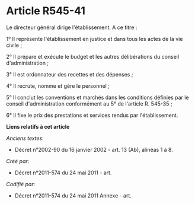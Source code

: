 # Article R545-41

Le directeur général dirige l'établissement. A ce titre :

1° Il représente l'établissement en justice et dans tous les actes de la vie civile ;

2° Il prépare et exécute le budget et les autres délibérations du conseil d'administration ;

3° Il est ordonnateur des recettes et des dépenses ;

4° Il recrute, nomme et gère le personnel ;

5° Il conclut les conventions et marchés dans les conditions définies par le conseil d'administration conformément au 5° de
l'article R. 545-35 ;

6° Il fixe le prix des prestations et services rendus par l'établissement.

**Liens relatifs à cet article**

_Anciens textes_:

  - Décret n°2002-90 du 16 janvier 2002 - art. 13 (Ab), alinéas 1 à 8.

_Créé par_:

  - Décret n°2011-574 du 24 mai 2011  - art.

_Codifié par_:

  - Décret n°2011-574 du 24 mai 2011 Annexe - art.

